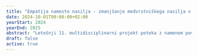 ```yaml
---
title: "Empatija namesto nasilja - zmanjšanje medvrstniškega nasilja v šolah"
date: 2024-10-01T00:00:00+02:00
yearStart: 2024
yearEnd: 2025
abstract: "Letošnji 11. multidisciplinarni projekt poteka z namenom povečati empatijo med učenci slovenskih šol in posledično zmanjšati nasilje v šolah.V projektu so študenti različnih fakultet opravili obsežno raziskavo na slovenskih osnovnih šolah, projektu pa so posvetili več kot 2500 ur dela. Zbrali so prek 600 pomembnih ugotovitev o odnosih med učenci in do faze implementacije razvili 5 inovativnih rešitev, ki naslovljajo ključne izzive na področju socialnih interakcij in medvrstniškega sodelovanja."
draft: false
active: true
---
```

